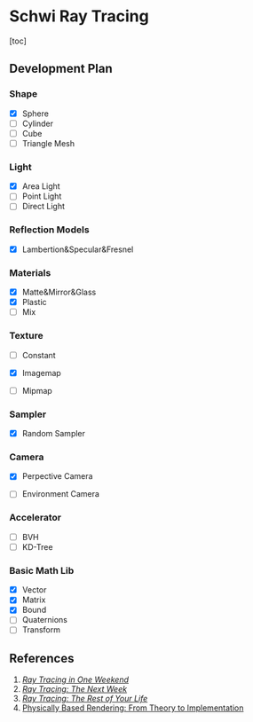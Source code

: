 # Schwi Ray Tracing

[toc]

## Development Plan

### Shape

- [x] Sphere
- [ ] Cylinder
- [ ] Cube
- [ ] Triangle Mesh

### Light

- [x] Area Light
- [ ] Point Light
- [ ] Direct Light

### Reflection Models
- [x] Lambertion&Specular&Fresnel

### Materials

- [x] Matte&Mirror&Glass
- [x] Plastic
- [ ] Mix

### Texture

- [ ] Constant

- [x] Imagemap
- [ ] Mipmap

### Sampler
- [x] Random Sampler

### Camera

- [x] Perpective Camera

- [ ] Environment Camera

### Accelerator

- [ ] BVH
- [ ] KD-Tree

### Basic Math Lib

- [x] Vector
- [x] Matrix
- [x] Bound
- [ ] Quaternions
- [ ] Transform

## References

1. [_Ray Tracing in One Weekend_](https://raytracing.github.io/books/RayTracingInOneWeekend.html)
2. [_Ray Tracing: The Next Week_](https://raytracing.github.io/books/RayTracingTheNextWeek.html)
3. [_Ray Tracing: The Rest of Your Life_](https://raytracing.github.io/books/RayTracingTheRestOfYourLife.html)
4. [Physically Based Rendering: From Theory to Implementation ](https://www.pbr-book.org/)

